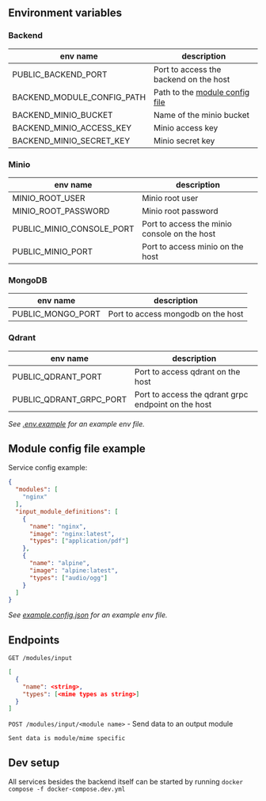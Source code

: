 ## Environment variables

### Backend

| env name                   | description                                                   |
|----------------------------|---------------------------------------------------------------|
| PUBLIC_BACKEND_PORT        | Port to access the backend on the host                        |
| BACKEND_MODULE_CONFIG_PATH | Path to the [module config file](#module-config-file-example) |
| BACKEND_MINIO_BUCKET       | Name of the minio bucket                                      |
| BACKEND_MINIO_ACCESS_KEY   | Minio access key                                              |
| BACKEND_MINIO_SECRET_KEY   | Minio secret key                                              |

### Minio

| env name                  | description                                  |
|---------------------------|----------------------------------------------|
| MINIO_ROOT_USER           | Minio root user                              |
| MINIO_ROOT_PASSWORD       | Minio root password                          |
| PUBLIC_MINIO_CONSOLE_PORT | Port to access the minio console on the host |
| PUBLIC_MINIO_PORT         | Port to access minio on the host             |

### MongoDB

| env name          | description                        |
|-------------------|------------------------------------|
| PUBLIC_MONGO_PORT | Port to access mongodb on the host |

### Qdrant

| env name                | description                                         |
|-------------------------|-----------------------------------------------------|
| PUBLIC_QDRANT_PORT      | Port to access qdrant on the host                   |
| PUBLIC_QDRANT_GRPC_PORT | Port to access the qdrant grpc endpoint on the host |

_See [.env.example](.env.example) for an example env file._

## Module config file example

Service config example:

```json
{
  "modules": [
    "nginx"
  ],
  "input_module_definitions": [
    {
      "name": "nginx",
      "image": "nginx:latest",
      "types": ["application/pdf"]
    },
    {
      "name": "alpine",
      "image": "alpine:latest",
      "types": ["audio/ogg"]
    }
  ]
}
```

_See [example.config.json](example.config.json) for an example env file._

## Endpoints

`GET /modules/input`
```json
[
  {
    "name": <string>,
    "types": [<mime types as string>]
  }
]
```

`POST /modules/input/<module name>` - Send data to an output module
```
Sent data is module/mime specific
```

## Dev setup

All services besides the backend itself can be started by running `docker compose -f docker-compose.dev.yml`
